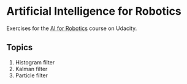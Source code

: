 # Artificial Intelligence for Robotics

Exercises for the [AI for Robotics](https://classroom.udacity.com/courses/cs373) course on Udacity.  

## Topics
1. Histogram filter
2. Kalman filter
3. Particle filter